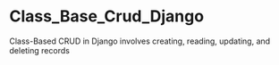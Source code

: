 # Class_Base_Crud_Django
 Class-Based CRUD in Django involves creating, reading, updating, and deleting records
